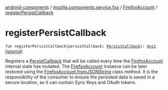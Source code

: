 [android-components](../../index.md) / [mozilla.components.service.fxa](../index.md) / [FirefoxAccount](index.md) / [registerPersistCallback](./register-persist-callback.md)

# registerPersistCallback

`fun registerPersistCallback(persistCallback: `[`PersistCallback`](../-persist-callback.md)`): `[`Unit`](https://kotlinlang.org/api/latest/jvm/stdlib/kotlin/-unit/index.html) [(source)](https://github.com/mozilla-mobile/android-components/blob/master/components/service/firefox-accounts/src/main/java/mozilla/components/service/fxa/FirefoxAccount.kt#L62)

Registers a [PersistCallback](../-persist-callback.md) that will be called every time the
[FirefoxAccount](index.md) internal state has mutated.
The [FirefoxAccount](index.md) instance can be later restored using the
[FirefoxAccount.fromJSONString](from-j-s-o-n-string.md) class method.
It is the responsibility of the consumer to ensure the persisted data
is saved in a secure location, as it can contain Sync Keys and
OAuth tokens.

